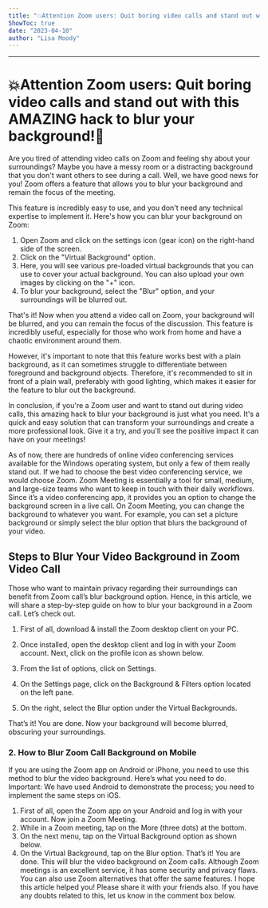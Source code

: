 ```yaml
---
title: "💥Attention Zoom users: Quit boring video calls and stand out with this AMAZING hack to blur your background!🤩"
ShowToc: true 
date: "2023-04-10"
author: "Lisa Moody"
---
```

*****
# 💥Attention Zoom users: Quit boring video calls and stand out with this AMAZING hack to blur your background!🤩

Are you tired of attending video calls on Zoom and feeling shy about your surroundings? Maybe you have a messy room or a distracting background that you don't want others to see during a call. Well, we have good news for you! Zoom offers a feature that allows you to blur your background and remain the focus of the meeting. 

This feature is incredibly easy to use, and you don't need any technical expertise to implement it. Here's how you can blur your background on Zoom:

1. Open Zoom and click on the settings icon (gear icon) on the right-hand side of the screen.
2. Click on the "Virtual Background" option.
3. Here, you will see various pre-loaded virtual backgrounds that you can use to cover your actual background. You can also upload your own images by clicking on the "+" icon.
4. To blur your background, select the "Blur" option, and your surroundings will be blurred out.

That's it! Now when you attend a video call on Zoom, your background will be blurred, and you can remain the focus of the discussion. This feature is incredibly useful, especially for those who work from home and have a chaotic environment around them. 

However, it's important to note that this feature works best with a plain background, as it can sometimes struggle to differentiate between foreground and background objects. Therefore, it's recommended to sit in front of a plain wall, preferably with good lighting, which makes it easier for the feature to blur out the background.

In conclusion, if you're a Zoom user and want to stand out during video calls, this amazing hack to blur your background is just what you need. It's a quick and easy solution that can transform your surroundings and create a more professional look. Give it a try, and you'll see the positive impact it can have on your meetings!


As of now, there are hundreds of online video conferencing services available for the Windows operating system, but only a few of them really stand out. If we had to choose the best video conferencing service, we would choose Zoom.
Zoom Meeting is essentially a tool for small, medium, and large-size teams who want to keep in touch with their daily workflows. Since it’s a video conferencing app, it provides you an option to change the background screen in a live call.
On Zoom Meeting, you can change the background to whatever you want. For example, you can set a picture background or simply select the blur option that blurs the background of your video.

 
## Steps to Blur Your Video Background in Zoom Video Call


Those who want to maintain privacy regarding their surroundings can benefit from Zoom call’s blur background option. Hence, in this article, we will share a step-by-step guide on how to blur your background in a Zoom call. Let’s check out.
1. First of all, download & install the Zoom desktop client on your PC.

2. Once installed, open the desktop client and log in with your Zoom account. Next, click on the profile icon as shown below.

3. From the list of options, click on Settings.

4. On the Settings page, click on the Background & Filters option located on the left pane.

5. On the right, select the Blur option under the Virtual Backgrounds.

That’s it! You are done. Now your background will become blurred, obscuring your surroundings.

 
### 2. How to Blur Zoom Call Background on Mobile


If you are using the Zoom app on Android or iPhone, you need to use this method to blur the video background. Here’s what you need to do.
Important: We have used Android to demonstrate the process; you need to implement the same steps on iOS.
1. First of all, open the Zoom app on your Android and log in with your account. Now join a Zoom Meeting.
2. While in a Zoom meeting, tap on the More (three dots) at the bottom.
3. On the next menu, tap on the Virtual Background option as shown below.
4. On the Virtual Background, tap on the Blur option.
That’s it! You are done. This will blur the video background on Zoom calls.
Although Zoom meetings is an excellent service, it has some security and privacy flaws. You can also use Zoom alternatives that offer the same features. I hope this article helped you! Please share it with your friends also. If you have any doubts related to this, let us know in the comment box below.




